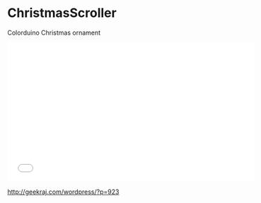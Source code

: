 ChristmasScroller
=================

Colorduino Christmas ornament

<iframe width="560" height="315" src="//www.youtube.com/embed/dPAFEAyB9fA?list=UUrHq0Cnvk_Al3b3mEq9zekg" frameborder="0" allowfullscreen></iframe>

http://geekraj.com/wordpress/?p=923

